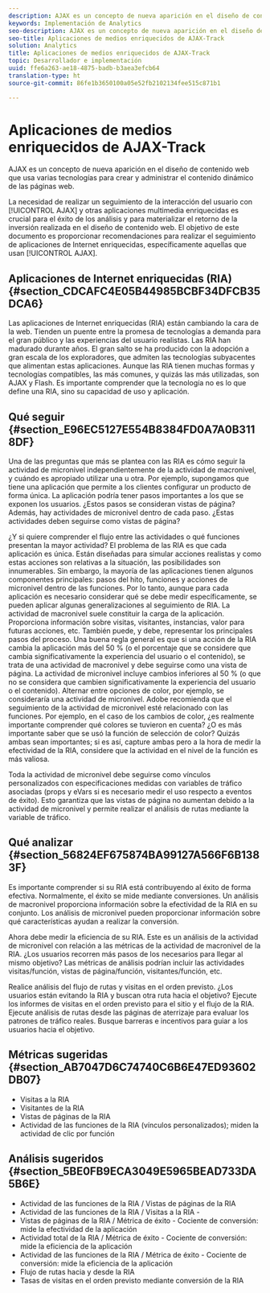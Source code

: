 ```yaml
---
description: AJAX es un concepto de nueva aparición en el diseño de contenido web que usa varias tecnologías para crear y administrar el contenido dinámico de las páginas web.
keywords: Implementación de Analytics
seo-description: AJAX es un concepto de nueva aparición en el diseño de contenido web que usa varias tecnologías para crear y administrar el contenido dinámico de las páginas web.
seo-title: Aplicaciones de medios enriquecidos de AJAX-Track
solution: Analytics
title: Aplicaciones de medios enriquecidos de AJAX-Track
topic: Desarrollador e implementación
uuid: ffe6a263-ae18-4875-badb-b3aea3efcb64
translation-type: ht
source-git-commit: 86fe1b3650100a05e52fb2102134fee515c871b1

---
```



# Aplicaciones de medios enriquecidos de AJAX-Track

AJAX es un concepto de nueva aparición en el diseño de contenido web que usa varias tecnologías para crear y administrar el contenido dinámico de las páginas web.

La necesidad de realizar un seguimiento de la interacción del usuario con [!UICONTROL AJAX] y otras aplicaciones multimedia enriquecidas es crucial para el éxito de los análisis y para materializar el retorno de la inversión realizada en el diseño de contenido web. El objetivo de este documento es proporcionar recomendaciones para realizar el seguimiento de aplicaciones de Internet enriquecidas, específicamente aquellas que usan [!UICONTROL AJAX].

## Aplicaciones de Internet enriquecidas (RIA) {#section_CDCAFC4E05B44985BCBF34DFCB35DCA6}

Las aplicaciones de Internet enriquecidas (RIA) están cambiando la cara de la web. Tienden un puente entre la promesa de tecnologías a demanda para el gran público y las experiencias del usuario realistas. Las RIA han madurado durante años. El gran salto se ha producido con la adopción a gran escala de los exploradores, que admiten las tecnologías subyacentes que alimentan estas aplicaciones. Aunque las RIA tienen muchas formas y tecnologías compatibles, las más comunes, y quizás las más utilizadas, son AJAX y Flash. Es importante comprender que la tecnología no es lo que define una RIA, sino su capacidad de uso y aplicación.

## Qué seguir {#section_E96EC5127E554B8384FD0A7A0B3118DF}

Una de las preguntas que más se plantea con las RIA es cómo seguir la actividad de micronivel independientemente de la actividad de macronivel, y cuándo es apropiado utilizar una u otra. Por ejemplo, supongamos que tiene una aplicación que permite a los clientes configurar un producto de forma única. La aplicación podría tener pasos importantes a los que se exponen los usuarios. ¿Estos pasos se consideran vistas de página? Además, hay actividades de micronivel dentro de cada paso. ¿Estas actividades deben seguirse como vistas de página?

¿Y si quiere comprender el flujo entre las actividades o qué funciones presentan la mayor actividad? El problema de las RIA es que cada aplicación es única. Están diseñadas para simular acciones realistas y como estas acciones son relativas a la situación, las posibilidades son innumerables. Sin embargo, la mayoría de las aplicaciones tienen algunos componentes principales: pasos del hito, funciones y acciones de micronivel dentro de las funciones. Por lo tanto, aunque para cada aplicación es necesario considerar qué se debe medir específicamente, se pueden aplicar algunas generalizaciones al seguimiento de RIA.
La actividad de macronivel suele constituir la carga de la aplicación. Proporciona información sobre visitas, visitantes, instancias, valor para futuras acciones, etc. También puede, y debe, representar los principales pasos del proceso. Una buena regla general es que si una acción de la RIA cambia la aplicación más del 50 % (o el porcentaje que se considere que cambia significativamente la experiencia del usuario o el contenido), se trata de una actividad de macronivel y debe seguirse como una vista de página.
La actividad de micronivel incluye cambios inferiores al 50 % (o que no se considera que cambien significativamente la experiencia del usuario o el contenido). Alternar entre opciones de color, por ejemplo, se consideraría una actividad de micronivel. Adobe recomienda que el seguimiento de la actividad de micronivel esté relacionado con las funciones. Por ejemplo, en el caso de los cambios de color, ¿es realmente importante comprender qué colores se tuvieron en cuenta? ¿O es más importante saber que se usó la función de selección de color? Quizás ambas sean importantes; si es así, capture ambas pero a la hora de medir la efectividad de la RIA, considere que la actividad en el nivel de la función es más valiosa.

Toda la actividad de micronivel debe seguirse como vínculos personalizados con especificaciones medidas con variables de tráfico asociadas (props y eVars si es necesario medir el uso respecto a eventos de éxito). Esto garantiza que las vistas de página no aumentan debido a la actividad de micronivel y permite realizar el análisis de rutas mediante la variable de tráfico.

## Qué analizar {#section_56824EF675874BA99127A566F6B1383F}

Es importante comprender si su RIA está contribuyendo al éxito de forma efectiva. Normalmente, el éxito se mide mediante conversiones. Un análisis de macronivel proporciona información sobre la efectividad de la RIA en su conjunto. Los análisis de micronivel pueden proporcionar información sobre qué características ayudan a realizar la conversión.

Ahora debe medir la eficiencia de su RIA. Este es un análisis de la actividad de micronivel con relación a las métricas de la actividad de macronivel de la RIA. ¿Los usuarios recorren más pasos de los necesarios para llegar al mismo objetivo? Las métricas de análisis podrían incluir las actividades visitas/función, vistas de página/función, visitantes/función, etc.

Realice análisis del flujo de rutas y visitas en el orden previsto. ¿Los usuarios están evitando la RIA y buscan otra ruta hacia el objetivo? Ejecute los informes de visitas en el orden previsto para el sitio y el flujo de la RIA. Ejecute análisis de rutas desde las páginas de aterrizaje para evaluar los patrones de tráfico reales. Busque barreras e incentivos para guiar a los usuarios hacia el objetivo.

## Métricas sugeridas {#section_AB7047D6C74740C6B6E47ED93602DB07}

* Visitas a la RIA
* Visitantes de la RIA
* Vistas de páginas de la RIA
* Actividad de las funciones de la RIA (vínculos personalizados); miden la actividad de clic por función

## Análisis sugeridos {#section_5BE0FB9ECA3049E5965BEAD733DA5B6E}

* Actividad de las funciones de la RIA / Vistas de páginas de la RIA
* Actividad de las funciones de la RIA / Visitas a la RIA -
* Vistas de páginas de la RIA / Métrica de éxito - Cociente de conversión: mide la efectividad de la aplicación
* Actividad total de la RIA / Métrica de éxito - Cociente de conversión: mide la eficiencia de la aplicación
* Actividad de las funciones de la RIA / Métrica de éxito - Cociente de conversión: mide la eficiencia de la aplicación
* Flujo de rutas hacia y desde la RIA
* Tasas de visitas en el orden previsto mediante conversión de la RIA

